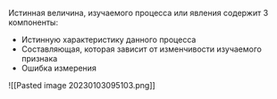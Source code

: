Истинная величина, изучаемого процесса или явления содержит 3 компоненты:

* Истинную характеристику данного процесса
* Составляющая, которая зависит от изменчивости изучаемого признака 
* Ошибка измерения


![[Pasted image 20230103095103.png]]